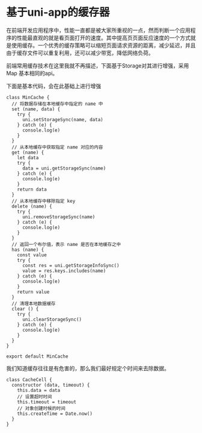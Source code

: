 # 基于uni-app的缓存器

在前端开发应用程序中，性能一直都是被大家所重视的一点，然而判断一个应用程序的性能最直观的就是看页面打开的速度。其中提高页页面反应速度的一个方式就是使用缓存。一个优秀的缓存策略可以缩短页面请求资源的距离，减少延迟，并且由于缓存文件可以重复利用，还可以减少带宽，降低网络负荷。

前端常用缓存技术在这里我就不再描述，下面基于Storage对其进行增强，采用Map 基本相同的api。

下面是基本代码，会在此基础上进行增强

```
class MinCache {
  // 将数据存储在本地缓存中指定的 name 中
  set (name, data) {
    try {
      uni.setStorageSync(name, data)
    } catch (e) {
      console.log(e)
    }
  }
  // 从本地缓存中获取指定 name 对应的内容
  get (name) {
    let data
    try {
      data = uni.getStorageSync(name)
    } catch (e) {
      console.log(e)
    }
    return data
  }
  // 从本地缓存中移除指定 key
  delete (name) {
    try {
      uni.removeStorageSync(name)
    } catch (e) {
      console.log(e)
    }
  }
  // 返回一个布尔值，表示 name 是否在本地缓存之中
  has (name) {
    const value
    try {
      const res = uni.getStorageInfoSync()
      value = res.keys.includes(name)
    } catch (e) {
      console.log(e)
    }
    return value
  }
  // 清理本地数据缓存
  clear () {
    try {
      uni.clearStorageSync()
    } catch (e) {
      console.log(e)
    }
  }
}

export default MinCache
```

我们知道缓存往往是有危害的，那么我们最好规定个时间来去除数据。

```
class CacheCell {
  constructor (data, timeout) {
    this.data = data
    // 设置超时时间
    this.timeout = timeout
    // 对象创建时候的时间
    this.createTime = Date.now()
  }
}
```

```

```

